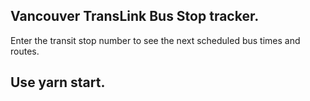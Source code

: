 ## Vancouver TransLink Bus Stop tracker.

Enter the transit stop number to see the next scheduled bus times and routes.

## Use yarn start.
